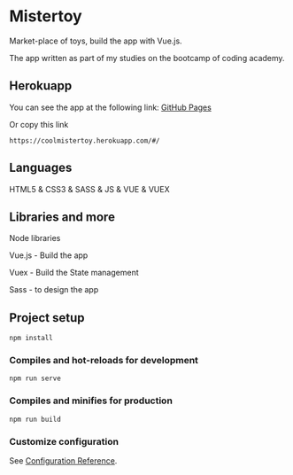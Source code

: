 # Mistertoy
Market-place of toys, build the app with Vue.js.

The app written as part of my studies on the bootcamp of coding academy.

## Herokuapp
You can see the app at the following link:
[GitHub Pages](https://coolmistertoy.herokuapp.com/#/)

Or copy this link

`https://coolmistertoy.herokuapp.com/#/`

## Languages 
HTML5 & CSS3 & SASS & JS & VUE & VUEX

## Libraries and more
Node libraries

Vue.js - Build the app

Vuex - Build the State management

Sass - to design the app

## Project setup
```
npm install
```

### Compiles and hot-reloads for development
```
npm run serve
```

### Compiles and minifies for production
```
npm run build
```

### Customize configuration
See [Configuration Reference](https://cli.vuejs.org/config/).
